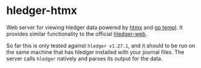 # hledger-htmx
Web server for viewing hledger data powered by [htmx](htmx.org) and [go templ](https://templ.guide/). It provides similar functionality to the official [hledger-web](https://hledger.org/1.27/hledger-web.html).

So far this is only tested against `hledger v1.27.1`, and it should to be run on the same machine that has hledger installed with your journal files. The server calls `hledger` natively and parses its output for the data.
